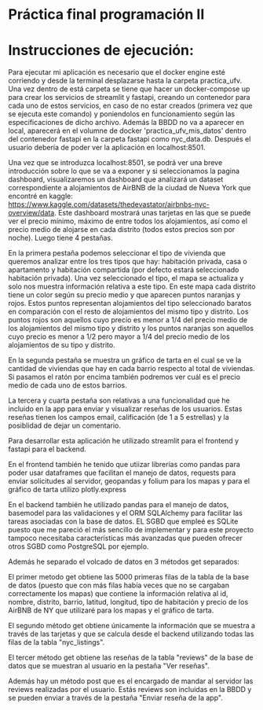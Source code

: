 # Práctica final programación II

   # Instrucciones de ejecución:
   
   Para ejecutar mi aplicación es necesario que el docker engine esté corriendo y desde la terminal desplazarse hasta la carpeta practica_ufv.
   Una vez dentro de está carpeta se tiene que hacer un docker-compose up para crear los servicios de streamlit y fastapi, creando un contenedor
   para cada uno de estos servicios, en caso de no estar creados (primera vez que se ejecuta este comando)  y poniendolos en funcionamiento según las especificaciones de dicho archivo. Además la BBDD no va a aparecer en local, aparecerá en el volumne de docker 'practica_ufv_mis_datos' dentro del contenedor fastapi en la carpeta fastapi como nyc_data.db. Después el usuario debería de poder ver la aplicación en localhost:8501.

   Una vez que se introduzca localhost:8501, se podrá ver una breve introducción sobre lo que se va a exponer y si seleccionamos la pagina dashboard, visualizaremos un dashboard que analizará un dataset correspondiente a alojamientos de AirBNB de la ciudad de Nueva York que encontré en kaggle: https://www.kaggle.com/datasets/thedevastator/airbnbs-nyc-overview/data. Este dashboard mostrará unas tarjetas en las que se puede ver el precio mínimo, máximo de entre todos los alojamientos, así como el precio medio de alojarse en cada distrito (todos estos precios son por noche). Luego tiene 4 pestañas.

   En la primera pestaña podemos seleccionar el tipo de vivienda que queremos analizar entre los tres tipos que hay: habitación privada, casa o apartamento y habitación compartida (por defecto estará seleccionado habitación privada). Una vez seleccionado el tipo, el mapa se actualiza y solo nos muestra información relativa a este tipo. En este mapa cada distrito tiene un color según su precio medio y que aparecen puntos naranjas y rojos. Estos puntos representan alojamientos del tipo seleccionado baratos en comparación con el resto de alojamientos del mismo tipo y distrito. Los puntos rojos son aquellos cuyo precio es menor a 1/4 del precio medio de los alojamientos del mismo tipo y distrito y los puntos naranjas son aquellos cuyo precio es menor a 1/2 pero mayor a 1/4 del precio medio de los alojamientos de su tipo y distrito.

   En la segunda pestaña se muestra un gráfico de tarta en el cual se ve la cantidad de viviendas que hay en cada barrio respecto al total de viviendas. Si pasamos el ratón por encima también podremos ver cuál es el precio medio de cada uno de estos barrios.

   La tercera y cuarta pestaña son relativas a una funcionalidad que he incluido en la app para enviar y visualizar reseñas de los usuarios. Estas reseñas tienen los campos email, calificación (de 1 a 5 estrellas) y la posiblidad de dejar un comentario.

   Para desarrollar esta aplicación he utilizado streamlit para el frontend y fastapi para el backend.
   
   En el frontend también he tenido que utiizar librerías como pandas para poder usar dataframes que facilitan el manejo de datos, requests para enviar solicitudes al servidor, geopandas y folium para los mapas y para el gráfico de tarta utilizo plotly.express

   En el backend también he utilizado pandas para el manejo de datos, basemodel para las validaciones y el ORM SQLAlchemy para facilitar las tareas asociadas con la base de datos. EL SGBD que empleé es SQLite puesto que me pareció el más sencillo de implementar y para este proyecto tampoco necesitaba características más avanzadas que pueden ofrecer otros SGBD como PostgreSQL por ejemplo.

   Además he separado el volcado de datos en 3 métodos get separados:
   
   El primer metodo get obtiene las 5000 primeras filas de la tabla de la base de datos (puesto que con más filas había veces que no se cargaban correctamente los mapas) que contiene la información relativa al id, nombre, distrito, barrio, latitud, longitud, tipo de habitación y precio de los AirBNB de NY que utilizaré para los mapas y el gráfico de tarta.

   El segundo método get obtiene únicamente la información que se muestra a través de las tarjetas y que se calcula desde el backend utilizando todas las filas de la tabla "nyc_listings".

   El tercer método get obtiene las reseñas de la tabla "reviews" de la base de datos que se muestran al usuario en la pestaña "Ver reseñas".

   Además hay un método post que es el encargado de mandar al servidor las reviews realizadas por el usuario. Estás reviews son incluidas en la BBDD y se pueden enviar a través de la pestaña "Enviar reseña de la app".
